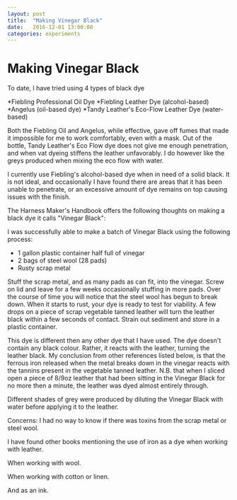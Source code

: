 ```yaml
---
layout: post
title:  "Making Vinegar Black"
date:   2016-12-01 13:00:00
categories: experiments
---
```

# Making Vinegar Black

To date, I have tried using 4 types of black dye

*Fiebling Professional Oil Dye
*Fiebling Leather Dye (alcohol-based)
*Angelus (oil-based dye)
*Tandy Leather's Eco-Flow Leather Dye (water-based)

Both the Fiebling Oil and Angelus, while effective, gave off fumes that made it impossible for me to work comfortably, even with a mask. Out of the bottle, Tandy Leather's Eco Flow dye does not give me enough penetration, and when vat dyeing stiffens the leather unfavorably. I do however like the greys produced when mixing the eco flow with water.

I currently use Fiebling's alcohol-based dye when in need of a solid black. It is not ideal, and occasionally I have found there are areas that it has been unable to penetrate, or an excessive amount of dye remains on top causing issues with the finish.

The Harness Maker's Handbook offers the following thoughts on making a black dye it calls "Vinegar Black":

I was successfully able to make a batch of Vinegar Black using the following process:

* 1 gallon plastic container half full of vinegar
* 2 bags of steel wool (28 pads)
* Rusty scrap metal

Stuff the scrap metal, and as many pads as can fit, into the vinegar. Screw on lid and leave for a few weeks occasionally stuffing in more pads. Over the course of time you will notice that the steel wool has begun to break down. When it starts to rust, your dye is ready to test for viability. A few drops on a piece of scrap vegetable tanned leather will turn the leather black within a few seconds of contact. Strain out sediment and store in a plastic container.

This dye is different then any other dye that I have used. The dye doesn't contain any black colour. Rather, it reacts with the leather, turning the leather black. My conclusion from other references listed below, is that the ferrous iron released when the metal breaks down in the vinegar reacts with the tannins present in the vegetable tanned leather. N.B. that when I sliced open a piece of 8/9oz leather that had been sitting in the Vinegar Black for no more then a minute, the leather was dyed almost entirely through.


Different shades of grey were produced by diluting the Vinegar Black with water before applying it to the leather.


Concerns:
I had no way to know if there was toxins from the scrap metal or steel wool.

I have found other books mentioning the use of iron as a dye when working with leather.

When working with wool.

When working with cotton or linen.

And as an ink.

<figure>
  <img src="">
  <figcaption></figcaption>
</figure>
